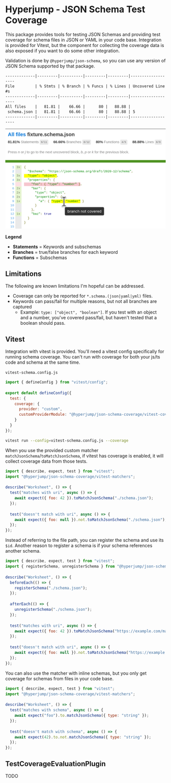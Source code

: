 # Hyperjump - JSON Schema Test Coverage

This package provides tools for testing JSON Schemas and providing test coverage
for schema files in JSON or YAML in your code base. Integration is provided for
Vitest, but the component for collecting the coverage data is also exposed if
you want to do some other integration.

Validation is done by `@hyperjump/json-schema`, so you can use any version of
JSON Schema supported by that package.

```
-------------|---------|----------|---------|---------|-------------------
File         | % Stmts | % Branch | % Funcs | % Lines | Uncovered Line #s 
-------------|---------|----------|---------|---------|-------------------
All files    |   81.81 |    66.66 |      80 |   88.88 |                   
 schema.json |   81.81 |    66.66 |      80 |   88.88 | 5                 
-------------|---------|----------|---------|---------|-------------------
```

![HTML coverage example](coverage.png)

**Legend**
- **Statements** = Keywords and subschemas
- **Branches** = true/false branches for each keyword
- **Functions** = Subschemas

## Limitations

The following are known limitations I'm hopeful can be addressed.

- Coverage can only be reported for `*.schema.(json|yaml|yml)` files.
- Keywords can pass/fail for multiple reasons, but not all branches are captured
  - Example: `type: ["object", "boolean"]`. If you test with an object and a
    number, you've covered pass/fail, but haven't tested that a boolean should
    pass.

## Vitest

Integration with vitest is provided. You'll need a vitest config specifically
for running schema coverage. You can't run with coverage for both your js/ts
code and schema at the same time.

`vitest-schema.config.js`
```JavaScript
import { defineConfig } from "vitest/config";

export default defineConfig({
  test: {
    coverage: {
      provider: "custom",
      customProviderModule: "@hyperjump/json-schema-coverage/vitest-coverage-provider"
    }
  }
});
```

```bash
vitest run --config=vitest-schema.config.js --coverage
```

When you use the provided custom matcher `matchJsonSchema`/`toMatchJsonSchema`,
if vitest has coverage is enabled, it will collect coverage data from those
tests.

```JavaScript
import { describe, expect, test } from "vitest";
import "@hyperjump/json-schema-coverage/vitest-matchers";

describe("Worksheet", () => {
  test("matches with uri", async () => {
    await expect({ foo: 42 }).toMatchJsonSchema("./schema.json");
  });

  test("doesn't match with uri", async () => {
    await expect({ foo: null }).not.toMatchJsonSchema("./schema.json");
  });
});
```

Instead of referring to the file path, you can register the schema and use its
`$id`. Another reason to register a schema is if your schema references another
schema.

```JavaScript
import { describe, expect, test } from "vitest";
import { registerSchema, unregisterSchema } from "@hyperjump/json-schema-coverage/vitest-matchers";

describe("Worksheet", () => {
  beforeEach(() => {
    registerSchema("./schema.json");
  });

  afterEach(() => {
    unregisterSchema("./schema.json");
  });

  test("matches with uri", async () => {
    await expect({ foo: 42 }).toMatchJsonSchema("https://example.com/main");
  });

  test("doesn't match with uri", async () => {
    await expect({ foo: null }).not.toMatchJsonSchema("https://example.com/main");
  });
});
```

You can also use the matcher with inline schemas, but you only get coverage for
schemas from files in your code base.

```JavaScript
import { describe, expect, test } from "vitest";
import "@hyperjump/json-schema-coverage/vitest-matchers";

describe("Worksheet", () => {
  test("matches with schema", async () => {
    await expect("foo").to.matchJsonSchema({ type: "string" });
  });

  test("doesn't match with schema", async () => {
    await expect(42).to.not.matchJsonSchema({ type: "string" });
  });
});
```

## TestCoverageEvaluationPlugin

TODO
